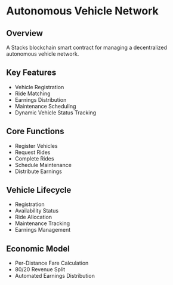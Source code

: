 # Autonomous Vehicle Network

## Overview
A Stacks blockchain smart contract for managing a decentralized autonomous vehicle network.

## Key Features
- Vehicle Registration
- Ride Matching
- Earnings Distribution
- Maintenance Scheduling
- Dynamic Vehicle Status Tracking

## Core Functions
- Register Vehicles
- Request Rides
- Complete Rides
- Schedule Maintenance
- Distribute Earnings

## Vehicle Lifecycle
- Registration
- Availability Status
- Ride Allocation
- Maintenance Tracking
- Earnings Management

## Economic Model
- Per-Distance Fare Calculation
- 80/20 Revenue Split
- Automated Earnings Distribution
